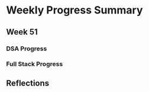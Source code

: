 # Weekly Progress Summary  

## Week 51

### **DSA Progress**  

### **Full Stack Progress**

## **Reflections**
